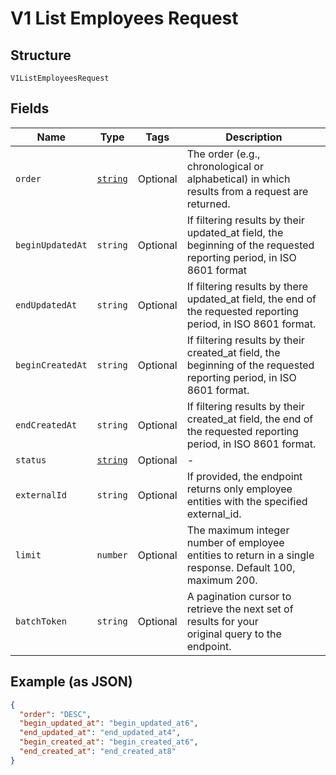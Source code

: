 
# V1 List Employees Request

## Structure

`V1ListEmployeesRequest`

## Fields

| Name | Type | Tags | Description |
|  --- | --- | --- | --- |
| `order` | [`string`](/doc/models/sort-order.md) | Optional | The order (e.g., chronological or alphabetical) in which results from a request are returned. |
| `beginUpdatedAt` | `string` | Optional | If filtering results by their updated_at field, the beginning of the requested reporting period, in ISO 8601 format |
| `endUpdatedAt` | `string` | Optional | If filtering results by there updated_at field, the end of the requested reporting period, in ISO 8601 format. |
| `beginCreatedAt` | `string` | Optional | If filtering results by their created_at field, the beginning of the requested reporting period, in ISO 8601 format. |
| `endCreatedAt` | `string` | Optional | If filtering results by their created_at field, the end of the requested reporting period, in ISO 8601 format. |
| `status` | [`string`](/doc/models/v1-list-employees-request-status.md) | Optional | - |
| `externalId` | `string` | Optional | If provided, the endpoint returns only employee entities with the specified external_id. |
| `limit` | `number` | Optional | The maximum integer number of employee entities to return in a single response. Default 100, maximum 200. |
| `batchToken` | `string` | Optional | A pagination cursor to retrieve the next set of results for your<br>original query to the endpoint. |

## Example (as JSON)

```json
{
  "order": "DESC",
  "begin_updated_at": "begin_updated_at6",
  "end_updated_at": "end_updated_at4",
  "begin_created_at": "begin_created_at6",
  "end_created_at": "end_created_at8"
}
```

